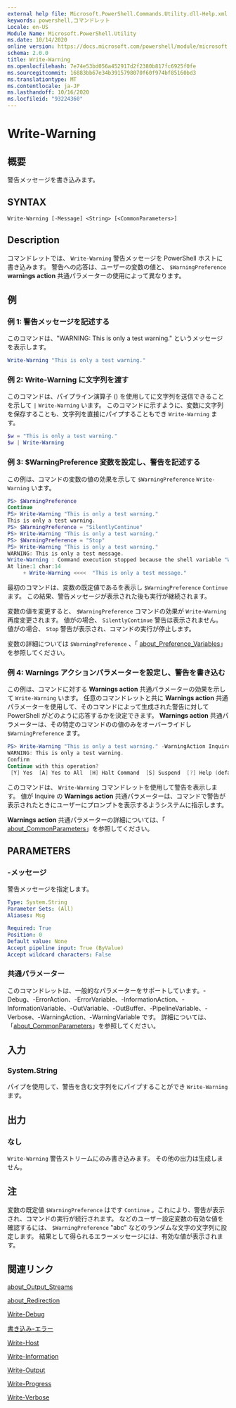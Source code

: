 ```yaml
---
external help file: Microsoft.PowerShell.Commands.Utility.dll-Help.xml
keywords: powershell,コマンドレット
Locale: en-US
Module Name: Microsoft.PowerShell.Utility
ms.date: 10/14/2020
online version: https://docs.microsoft.com/powershell/module/microsoft.powershell.utility/write-warning?view=powershell-7.1&WT.mc_id=ps-gethelp
schema: 2.0.0
title: Write-Warning
ms.openlocfilehash: 7e74e53bd056a452917d2f2380b817fc6925f0fe
ms.sourcegitcommit: 16883bb67e34b3915798070f60f974bf85160bd3
ms.translationtype: MT
ms.contentlocale: ja-JP
ms.lasthandoff: 10/16/2020
ms.locfileid: "93224360"
---
```

# Write-Warning

## 概要
警告メッセージを書き込みます。

## SYNTAX

```
Write-Warning [-Message] <String> [<CommonParameters>]
```

## Description

コマンドレットでは、 `Write-Warning` 警告メッセージを PowerShell ホストに書き込みます。 警告への応答は、ユーザーの変数の値と、 `$WarningPreference` **warnings action** 共通パラメーターの使用によって異なります。

## 例

### 例 1: 警告メッセージを記述する

このコマンドは、"WARNING: This is only a test warning." というメッセージを表示します。

```powershell
Write-Warning "This is only a test warning."
```

### 例 2: Write-Warning に文字列を渡す

このコマンドは、パイプライン演算子 () を使用してに文字列を送信できることを示して `|` `Write-Warning` います。
このコマンドに示すように、変数に文字列を保存することも、文字列を直接にパイプすることもでき `Write-Warning` ます。

```powershell
$w = "This is only a test warning."
$w | Write-Warning
```

### 例 3: $WarningPreference 変数を設定し、警告を記述する

この例は、コマンドの変数の値の効果を示して `$WarningPreference` `Write-Warning` います。

```powershell
PS> $WarningPreference
Continue
PS> Write-Warning "This is only a test warning."
This is only a test warning.
PS> $WarningPreference = "SilentlyContinue"
PS> Write-Warning "This is only a test warning."
PS> $WarningPreference = "Stop"
PS> Write-Warning "This is only a test warning."
WARNING: This is only a test message.
Write-Warning : Command execution stopped because the shell variable "WarningPreference" is set to Stop.
At line:1 char:14
     + Write-Warning <<<<  "This is only a test message."
```

最初のコマンドは、変数の既定値であるを表示し `$WarningPreference` `Continue` ます。 この結果、警告メッセージが表示された後も実行が継続されます。

変数の値を変更すると、 `$WarningPreference` コマンドの効果が `Write-Warning` 再度変更されます。 値がの場合、 `SilentlyContinue` 警告は表示されません。 値がの場合、 `Stop` 警告が表示され、コマンドの実行が停止します。

変数の詳細については `$WarningPreference` 、「 [about_Preference_Variables](../Microsoft.Powershell.Core/About/about_Preference_Variables.md)」を参照してください。

### 例 4: Warnings アクションパラメーターを設定し、警告を書き込む

この例は、コマンドに対する **Warnings action** 共通パラメーターの効果を示して `Write-Warning` います。 任意のコマンドレットと共に **Warnings action** 共通パラメーターを使用して、そのコマンドによって生成された警告に対して PowerShell がどのように応答するかを決定できます。 **Warnings action** 共通パラメーターは、その特定のコマンドのの値のみをオーバーライドし `$WarningPreference` ます。

```powershell
PS> Write-Warning "This is only a test warning." -WarningAction Inquire
WARNING: This is only a test warning.
Confirm
Continue with this operation?
 [Y] Yes  [A] Yes to All  [H] Halt Command  [S] Suspend  [?] Help (default is "Y"):
```

このコマンドは、 `Write-Warning` コマンドレットを使用して警告を表示します。 値が Inquire の **Warnings action** 共通パラメーターは、コマンドで警告が表示されたときにユーザーにプロンプトを表示するようシステムに指示します。

**Warnings action** 共通パラメーターの詳細については、「 [about_CommonParameters](../Microsoft.Powershell.Core/About/about_CommonParameters.md)」を参照してください。

## PARAMETERS

### -メッセージ
警告メッセージを指定します。

```yaml
Type: System.String
Parameter Sets: (All)
Aliases: Msg

Required: True
Position: 0
Default value: None
Accept pipeline input: True (ByValue)
Accept wildcard characters: False
```

### 共通パラメーター

このコマンドレットは、一般的なパラメーターをサポートしています。-Debug、-ErrorAction、-ErrorVariable、-InformationAction、-InformationVariable、-OutVariable、-OutBuffer、-PipelineVariable、-Verbose、-WarningAction、-WarningVariable です。 詳細については、「[about_CommonParameters](https://go.microsoft.com/fwlink/?LinkID=113216)」を参照してください。

## 入力

### System.String

パイプを使用して、警告を含む文字列をにパイプすることができ `Write-Warning` ます。

## 出力

### なし

`Write-Warning` 警告ストリームにのみ書き込みます。 その他の出力は生成しません。

## 注

変数の既定値 `$WarningPreference` はです `Continue` 。これにより、警告が表示され、コマンドの実行が続行されます。 などのユーザー設定変数の有効な値を確認するには、 `$WarningPreference` "abc" などのランダムな文字の文字列に設定します。 結果として得られるエラーメッセージには、有効な値が表示されます。

## 関連リンク

[about_Output_Streams](../Microsoft.PowerShell.Core/About/about_Output_Streams.md)

[about_Redirection](../Microsoft.PowerShell.Core/About/about_Redirection.md)

[Write-Debug](Write-Debug.md)

[書き込み-エラー](Write-Error.md)

[Write-Host](Write-Host.md)

[Write-Information](Write-Information.md)

[Write-Output](Write-Output.md)

[Write-Progress](Write-Progress.md)

[Write-Verbose](Write-Verbose.md)
